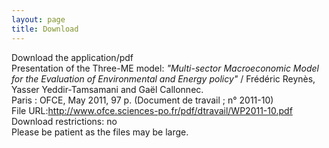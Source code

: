 ```yaml
---
layout: page
title: Download
---
```



<p> Download the application/pdf <br>
Presentation of the Three-ME model: <i>"Multi-sector Macroeconomic Model for the Evaluation of Environmental and Energy policy" </i>/ Frédéric Reynès, Yasser Yeddir-Tamsamani and Gaël Callonnec. <br>
Paris : OFCE, May 2011, 97 p. (Document de travail ; n° 2011-10)<br>
File URL:<a href="http://www.ofce.sciences-po.fr/pdf/dtravail/WP2011-10.pdf">http://www.ofce.sciences-po.fr/pdf/dtravail/WP2011-10.pdf</a> <br>
Download restrictions: no<br>
Please be patient as the files may be large.